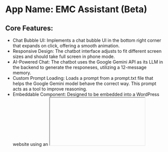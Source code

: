 # **App Name**: EMC Assistant (Beta)

## Core Features:

- Chat Bubble UI: Implements a chat bubble UI in the bottom right corner that expands on click, offering a smooth animation.
- Responsive Design: The chatbot interface adjusts to fit different screen sizes and should take full screen in phone mode.
- AI-Powered Chat: The chatbot uses the Google Gemini API as its LLM in the backend to generate the responeses, utilizing a 12-message memory.
- Custom Prompt Loading: Loads a prompt from a prompt.txt file that helps the Google Gemini model behave the correct way. This prompt acts as a tool to improve reasoning.
- Embeddable Component: Designed to be embedded into a WordPress website using an <iframe> tag.
- Vercel Ready: Configuration is designed so that the project is ready to be deployed on Vercel.

## Style Guidelines:

- Primary color: A vibrant blue (#29ABE2) to reflect trust and communication, avoiding a generic corporate look.
- Background color: White (#FFFFFF) to create a clean and inviting chat interface.
- Accent color: A light blue (#ADD8E6) used sparingly for highlights and interactive elements.
- Font: 'Inter', a sans-serif font, is used for both headings and body text due to its clean, readable design suitable for all screen sizes. Note: currently only Google Fonts are supported.
- Simple, outlined icons are used for UI elements to ensure clarity and a modern aesthetic.
- A clean, card-based layout with a focus on readability and ease of use.
- Smooth, subtle transitions and animations are used to enhance user experience.